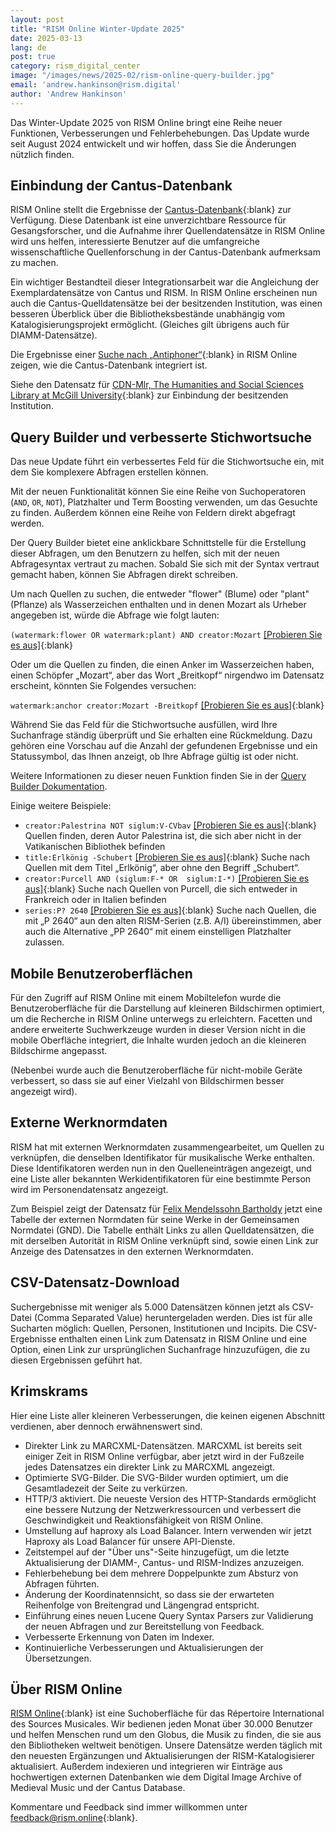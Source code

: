 ```yaml
---
layout: post
title: "RISM Online Winter-Update 2025"
date: 2025-03-13
lang: de
post: true
category: rism_digital_center
image: "/images/news/2025-02/rism-online-query-builder.jpg"
email: 'andrew.hankinson@rism.digital'
author: 'Andrew Hankinson'
---
```


Das Winter-Update 2025 von RISM Online bringt eine Reihe neuer Funktionen, Verbesserungen und Fehlerbehebungen. Das Update wurde seit August 2024 entwickelt und wir hoffen, dass Sie die Änderungen nützlich finden.

## Einbindung der Cantus-Datenbank

RISM Online stellt die Ergebnisse der [Cantus-Datenbank](https://cantusdatabase.org){:blank} zur Verfügung. Diese Datenbank ist eine unverzichtbare Ressource für Gesangsforscher, und die Aufnahme ihrer Quellendatensätze in RISM Online wird uns helfen, interessierte Benutzer auf die umfangreiche wissenschaftliche Quellenforschung in der Cantus-Datenbank aufmerksam zu machen.

Ein wichtiger Bestandteil dieser Integrationsarbeit war die Angleichung der Exemplardatensätze von Cantus und RISM. In RISM Online erscheinen nun auch die Cantus-Quelldatensätze bei der besitzenden Institution, was einen besseren Überblick über die Bibliotheksbestände unabhängig vom Katalogisierungsprojekt ermöglicht. (Gleiches gilt übrigens auch für DIAMM-Datensätze).

Die Ergebnisse einer [Suche nach „Antiphoner“](https://rism.online/search?q=Antiphoner&amp;mode=sources&amp;page=1&amp;rows=20){:blank} in RISM Online zeigen, wie die Cantus-Datenbank integriert ist.

Siehe den Datensatz für [CDN-Mlr, The Humanities and Social Sciences Library at McGill University](https://rism.online/institutions/30006518/sources){:blank} zur Einbindung der besitzenden Institution.

## Query Builder und verbesserte Stichwortsuche

Das neue Update führt ein verbessertes Feld für die Stichwortsuche ein, mit dem Sie komplexere Abfragen erstellen können.

Mit der neuen Funktionalität können Sie eine Reihe von Suchoperatoren (`AND`, `OR`, `NOT`), Platzhalter und Term Boosting verwenden, um das Gesuchte zu finden. Außerdem können eine Reihe von Feldern direkt abgefragt werden.

Der Query Builder bietet eine anklickbare Schnittstelle für die Erstellung dieser Abfragen, um den Benutzern zu helfen, sich mit der neuen Abfragesyntax vertraut zu machen. Sobald Sie sich mit der Syntax vertraut gemacht haben, können Sie Abfragen direkt schreiben.

Um nach Quellen zu suchen, die entweder "flower" (Blume) oder "plant" (Pflanze) als Wasserzeichen enthalten und in denen Mozart als Urheber angegeben ist, würde die Abfrage wie folgt lauten:

  `(watermark:flower OR watermark:plant) AND creator:Mozart` [\[Probieren Sie es aus\]](https://rism.online/search?q=(watermark:flower%20OR%20watermark:plant)%20AND%20creator:Mozart){:blank}

Oder um die Quellen zu finden, die einen Anker im Wasserzeichen haben, einen Schöpfer „Mozart“, aber das Wort „Breitkopf“ nirgendwo im Datensatz erscheint, könnten Sie Folgendes versuchen:

  `watermark:anchor creator:Mozart -Breitkopf`  [\[Probieren Sie es aus\]](https://rism.online/search?q=watermark:anchor%20creator:Mozart%20-Breitkopf){:blank}

Während Sie das Feld für die Stichwortsuche ausfüllen, wird Ihre Suchanfrage ständig überprüft und Sie erhalten eine Rückmeldung. Dazu gehören eine Vorschau auf die Anzahl der gefundenen Ergebnisse und ein Statussymbol, das Ihnen anzeigt, ob Ihre Abfrage gültig ist oder nicht.

Weitere Informationen zu dieser neuen Funktion finden Sie in der [Query Builder Dokumentation](https://rism.online/docs/query-builder/introduction/).

Einige weitere Beispiele:

 - `creator:Palestrina NOT siglum:V-CVbav` [\[Probieren Sie es aus\]](https://rism.online/search?q=creator:Palestrina%20NOT%20siglum:V-CVbav){:blank} Quellen finden, deren Autor Palestrina ist, die sich aber nicht in der Vatikanischen Bibliothek befinden
 - `title:Erlkönig -Schubert` [\[Probieren Sie es aus\]](https://rism.online/search?q=title:Erlkönig%20-Schubert){:blank} Suche nach Quellen mit dem Titel „Erlkönig“, aber ohne den Begriff „Schubert“.
 - `creator:Purcell AND (siglum:F-* OR  siglum:I-*)` [\[Probieren Sie es aus\]](https://rism.online/search?q=creator:Purcell%20AND%20(siglum:F-*%20OR%20siglum:I-*)){:blank} Suche nach Quellen von Purcell, die sich entweder in Frankreich oder in Italien befinden
 - `series:P? 2640` [\[Probieren Sie es aus\]](https://rism.online/search?q=series:P?%202640){:blank} Suche nach Quellen, die mit „P 2640“ aun den alten RISM-Serien (z.B. A/I) übereinstimmen, aber auch die Alternative „PP 2640“ mit einem einstelligen Platzhalter zulassen.

## Mobile Benutzeroberflächen

Für den Zugriff auf RISM Online mit einem Mobiltelefon wurde die Benutzeroberfläche für die Darstellung auf kleineren Bildschirmen optimiert, um die Recherche in RISM Online unterwegs zu erleichtern. Facetten und andere erweiterte Suchwerkzeuge wurden in dieser Version nicht in die mobile Oberfläche integriert, die Inhalte wurden jedoch an die kleineren Bildschirme angepasst.

(Nebenbei wurde auch die Benutzeroberfläche für nicht-mobile Geräte verbessert, so dass sie auf einer Vielzahl von Bildschirmen besser angezeigt wird).

## Externe Werknormdaten

RISM hat mit externen Werknormdaten zusammengearbeitet, um Quellen zu verknüpfen, die denselben Identifikator für musikalische Werke enthalten. Diese Identifikatoren werden nun in den Quelleneinträgen angezeigt, und eine Liste aller bekannten Werkidentifikatoren für eine bestimmte Person wird im Personendatensatz angezeigt.

Zum Beispiel zeigt der Datensatz für [Felix Mendelssohn Bartholdy](https://rism.online/people/88790) jetzt eine Tabelle der externen Normdaten für seine Werke in der Gemeinsamen Normdatei (GND). Die Tabelle enthält Links zu allen Quelldatensätzen, die mit derselben Autorität in RISM Online verknüpft sind, sowie einen Link zur Anzeige des Datensatzes in den externen Werknormdaten.

## CSV-Datensatz-Download

Suchergebnisse mit weniger als 5.000 Datensätzen können jetzt als CSV-Datei (Comma Separated Value) heruntergeladen werden. Dies ist für alle Sucharten möglich: Quellen, Personen, Institutionen und Incipits. Die CSV-Ergebnisse enthalten einen Link zum Datensatz in RISM Online und eine Option, einen Link zur ursprünglichen Suchanfrage hinzuzufügen, die zu diesen Ergebnissen geführt hat.

## Krimskrams

Hier eine Liste aller kleineren Verbesserungen, die keinen eigenen Abschnitt verdienen, aber dennoch erwähnenswert sind.

* Direkter Link zu MARCXML-Datensätzen. MARCXML ist bereits seit einiger Zeit in RISM Online verfügbar, aber jetzt wird in der Fußzeile jedes Datensatzes ein direkter Link zu MARCXML angezeigt.
* Optimierte SVG-Bilder. Die SVG-Bilder wurden optimiert, um die Gesamtladezeit der Seite zu verkürzen.
* HTTP/3 aktiviert. Die neueste Version des HTTP-Standards ermöglicht eine bessere Nutzung der Netzwerkressourcen und verbessert die Geschwindigkeit und Reaktionsfähigkeit von RISM Online.
* Umstellung auf haproxy als Load Balancer. Intern verwenden wir jetzt Haproxy als Load Balancer für unsere API-Dienste.
* Zeitstempel auf der "Über uns"-Seite hinzugefügt, um die letzte Aktualisierung der DIAMM-, Cantus- und RISM-Indizes anzuzeigen.
* Fehlerbehebung bei dem mehrere Doppelpunkte zum Absturz von Abfragen führten.
* Änderung der Koordinatennsicht, so dass sie der erwarteten Reihenfolge von Breitengrad und Längengrad entspricht.
* Einführung eines neuen Lucene Query Syntax Parsers zur Validierung der neuen Abfragen und zur Bereitstellung von Feedback.
* Verbesserte Erkennung von Daten im Indexer.
* Kontinuierliche Verbesserungen und Aktualisierungen der Übersetzungen.

## Über RISM Online

[RISM Online](https://rism.online){:blank} ist eine Suchoberfläche für das Répertoire International des Sources Musicales. Wir bedienen jeden Monat über 30.000 Benutzer und helfen Menschen rund um den Globus, die Musik zu finden, die sie aus den Bibliotheken weltweit benötigen. Unsere Datensätze werden täglich mit den neuesten Ergänzungen und Aktualisierungen der RISM-Katalogisierer aktualisiert. Außerdem indexieren und integrieren wir Einträge aus hochwertigen externen Datenbanken wie dem Digital Image Archive of Medieval Music und der Cantus Database.

Kommentare und Feedback sind immer willkommen unter [feedback@rism.online](mailto:feedback@rism.online){:blank}.
